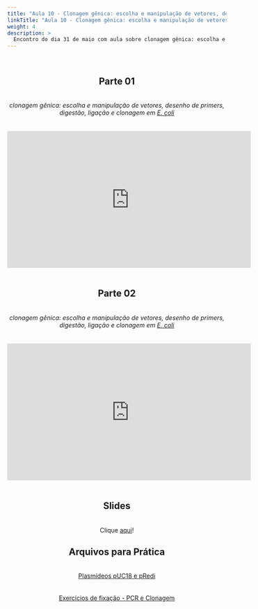 ```yaml
---
title: "Aula 10 - Clonagem gênica: escolha e manipulação de vetores, desenho de primers, digestão, ligação e clonagem em E. coli"
linkTitle: "Aula 10 - Clonagem gênica: escolha e manipulação de vetores, desenho de primers, digestão, ligação e clonagem em E. coli"
weight: 4
description: >
  Encontro do dia 31 de maio com aula sobre clonagem gênica: escolha e manipulação de vetores, desenho de primers, digestão, ligação e clonagem em <i>E. coli</i>
---
```


<br>
<div align="center">
<h2>Parte 01</h2>
<br>
<i>clonagem gênica: escolha e manipulação de vetores, desenho de primers, digestão, ligação e clonagem em <u>E. coli</u></i>
<br><br><br>
<iframe width="560" height="315" src="https://www.youtube.com/embed/uwXB0G89zFI" frameborder="0" allow="accelerometer; autoplay; clipboard-write; encrypted-media; gyroscope; picture-in-picture" allowfullscreen></iframe>
<br><br>

<h2>Parte 02</h2>
<br>
<i>clonagem gênica: escolha e manipulação de vetores, desenho de primers, digestão, ligação e clonagem em <u>E. coli</u></i>
<br><br><br>
<iframe width="560" height="315" src="https://www.youtube.com/embed/yQY77gbQO4I" frameborder="0" allow="accelerometer; autoplay; clipboard-write; encrypted-media; gyroscope; picture-in-picture" allowfullscreen></iframe>
<br><br>

<h2>Slides</h2>
<br>
Clique <a href="https://github.com/desirrepetters/gstreinamentoeconsultoria/blob/master/userguide/content/pt-br/biologia_molecular/2023_01/sincronas/pdf/aula_10.pdf">aqui</a>!

<h2>Arquivos para Prática</h2>
<br>
<a href="https://github.com/desirrepetters/gstreinamentoeconsultoria/raw/master/userguide/content/pt-br/biologia_molecular/2023_01/sincronas/files/aula_assincrona_02_plasmideos.zip">Plasmídeos pUC18 e pRedi</a><br>
<br><br>
<a href="https://github.com/desirrepetters/gstreinamentoeconsultoria/raw/master/userguide/content/pt-br/biologia_molecular/2023_01/sincronas/files/aula_assincrona_02_exercicios_PCR_clonagem.pdf">Exercícios de fixação - PCR e Clonagem</a><br>
<br><br>

</div>
